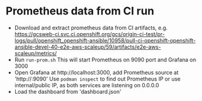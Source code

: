 Prometheus data from CI run
====

* Download and extract prometheus data from CI artifacts, e.g. https://gcsweb-ci.svc.ci.openshift.org/gcs/origin-ci-test/pr-logs/pull/openshift_openshift-ansible/10958/pull-ci-openshift-openshift-ansible-devel-40-e2e-aws-scaleup/59/artifacts/e2e-aws-scaleup/metrics/
* Run `run-prom.sh`
  This will start Prometheus on 9090 port and Grafana on 3000
* Open Grafana at http://localhost:3000, add Prometheus source at 'http://<any valid IP>:9090'
  Use `podman inspect` to find out Prometheus IP or use internal/public IP, as both services are 
  listening on 0.0.0.0
* Load the dashboard from 'dashboard.json'
